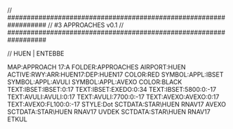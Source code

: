// ##################################################################
//                 #3 APPROACHES v0.1
// ##################################################################

// HUEN | ENTEBBE

MAP:APPROACH 17:A
FOLDER:APPROACHES
AIRPORT:HUEN
ACTIVE:RWY:ARR:HUEN17:DEP:HUEN17
COLOR:RED
SYMBOL:APPL:IBSET
SYMBOL:APPL:AVULI
SYMBOL:APPL:AVEXO
COLOR:BLACK
TEXT:IBSET:IBSET:0:17
TEXT:IBSET:EXEDO:0:34
TEXT:IBSET:5800:0:-17
TEXT:AVULI:AVULI:0:17
TEXT:AVULI:7700:0:-17
TEXT:AVEXO:AVEXO:0:17
TEXT:AVEXO:FL100:0:-17
STYLE:Dot
SCTDATA:STAR\HUEN RNAV17 AVEXO
SCTDATA:STAR\HUEN RNAV17 UVDEK
SCTDATA:STAR\HUEN RNAV17 ETKUL